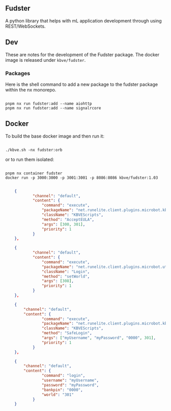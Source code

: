 ## Fudster

A python library that helps with mL application development through using REST/WebSockets.


## Dev

These are notes for the development of the Fudster package.
The docker image is released under `kbve/fudster`.

### Packages

Here is the shell command to add a new package to the fudster package within the nx monorepo.

```shell

pnpm nx run fudster:add --name aiohttp
pnpm nx run fudster:add --name signalrcore

```

## Docker 

To build the base docker image and then run it:

```shell

./kbve.sh -nx fudster:orb

```

or to run them isolated:

```shell

pnpm nx container fudster
docker run -p 3000:3000 -p 3001:3001 -p 8086:8086 kbve/fudster:1.03

```


```json

    {
            "channel": "default",
            "content": {
                "command": "execute",
                "packageName": "net.runelite.client.plugins.microbot.kbve",
                "className": "KBVEScripts",
                "method": "AcceptEULA",
                "args": [300, 301],
                "priority": 1
            }
    },

    {
            "channel": "default",
            "content": {
                "command": "execute",
                "packageName": "net.runelite.client.plugins.microbot.util.security",
                "className": "Login",
                "method": "setWorld",
                "args": [308],
                "priority": 1
            }
    },

    {
        "channel": "default",
        "content": {
                "command": "execute",
                "packageName": "net.runelite.client.plugins.microbot.kbve",
                "className": "KBVEScripts",
                "method": "SafeLogin",
                "args": ["myUsername", "myPassword", "0000", 301],
                "priority": 1
            }
    },

    {
        "channel": "default",
        "content": {
                "command": "login",
                "username": "myUsername",
                "password": "myPassword",
                "bankpin": "0000",
                "world": "301"
            }
    }

```